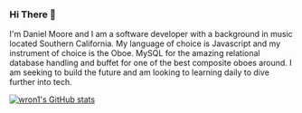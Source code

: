 ### Hi There 👋 

I'm Daniel Moore and I am a software developer with a background in music located Southern California. My language of choice is Javascript and my instrument of choice is the Oboe.
MySQL for the amazing relational database handling and buffet for one of the best composite oboes around. I am seeking to build the future and am looking to learning daily to dive
further into tech.

[![wron1's GitHub stats](https://github-readme-stats.vercel.app/api?username=wron1)](https://github.com/wron1/github-readme-stats)
